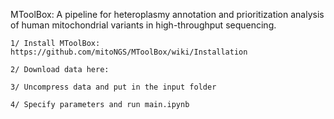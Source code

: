 MToolBox: A pipeline for heteroplasmy annotation and prioritization analysis of human mitochondrial variants in high-throughput sequencing.

    1/ Install MToolBox: https://github.com/mitoNGS/MToolBox/wiki/Installation 
  
    2/ Download data here: 
  
    3/ Uncompress data and put in the input folder
  
    4/ Specify parameters and run main.ipynb

